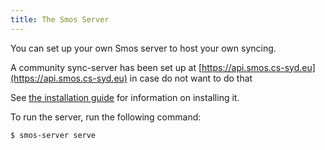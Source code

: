 ```yaml
---
title: The Smos Server
---
```


You can set up your own Smos server to host your own syncing.

A community sync-server has been set up at [https://api.smos.cs-syd.eu](https://api.smos.cs-syd.eu) in case do not want to do that

See [the installation guide](/building-installation.html) for information on installing it.

To run the server, run the following command:

``` shell
$ smos-server serve
```

